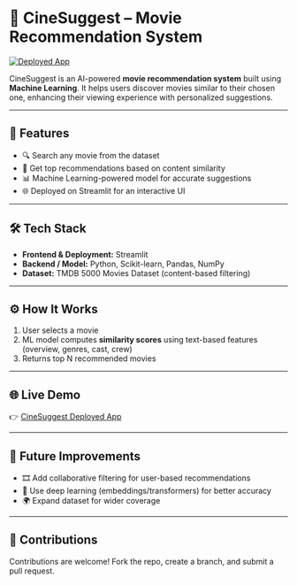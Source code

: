 # 🍿 CineSuggest – Movie Recommendation System  

[![Deployed App](https://img.shields.io/badge/Try%20It%20Here-Live%20Demo-brightgreen)](https://cinesuggestai.streamlit.app/)  

CineSuggest is an AI-powered **movie recommendation system** built using **Machine Learning**. It helps users discover movies similar to their chosen one, enhancing their viewing experience with personalized suggestions.  

---

## 🚀 Features  
- 🔍 Search any movie from the dataset  
- 🎥 Get top recommendations based on content similarity  
- 📊 Machine Learning-powered model for accurate suggestions  
- 🌐 Deployed on Streamlit for an interactive UI  

---

## 🛠️ Tech Stack  
- **Frontend & Deployment:** Streamlit  
- **Backend / Model:** Python, Scikit-learn, Pandas, NumPy  
- **Dataset:** TMDB 5000 Movies Dataset (content-based filtering)  

---

## ⚙️ How It Works  
1. User selects a movie  
2. ML model computes **similarity scores** using text-based features (overview, genres, cast, crew)  
3. Returns top N recommended movies  

---

## 🌐 Live Demo  
👉 [CineSuggest Deployed App](https://cinesuggestai.streamlit.app/)  

---

## 📜 Future Improvements  
- 🎞️ Add collaborative filtering for user-based recommendations  
- 🧠 Use deep learning (embeddings/transformers) for better accuracy  
- 🌍 Expand dataset for wider coverage  

---

## 🤝 Contributions
Contributions are welcome! Fork the repo, create a branch, and submit a pull request.  
